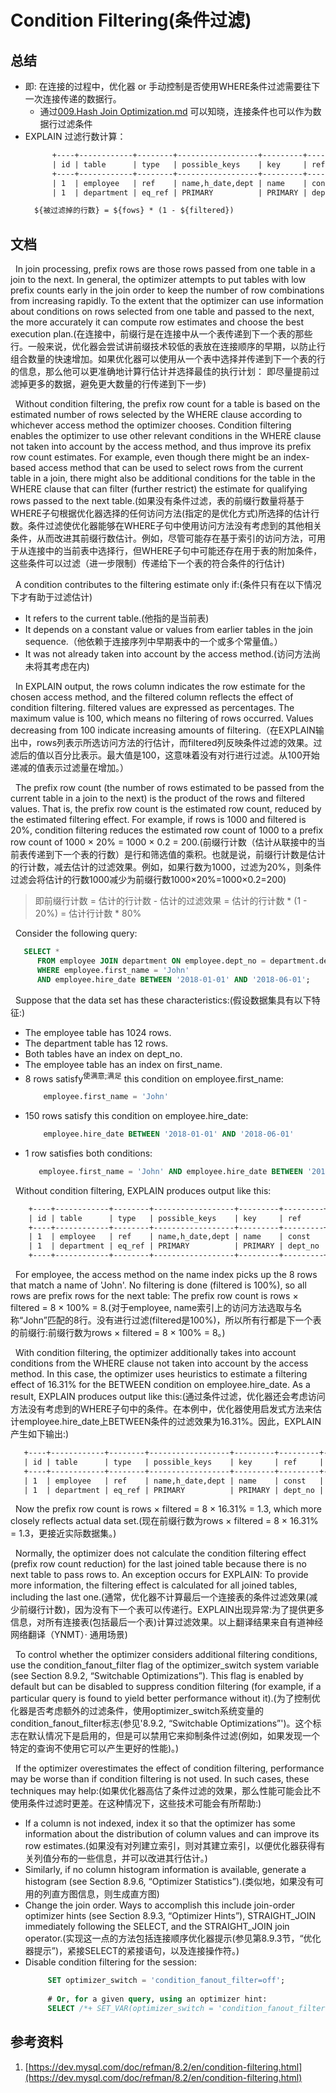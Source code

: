 # Condition Filtering(条件过滤)
## 总结
+ 即: 在连接的过程中，优化器 or 手动控制是否使用WHERE条件过滤需要往下一次连接传递的数据行。
  + 通过[009.Hash Join Optimization.md](./009.Hash%20Join%20Optimization.md) 可以知晓，连接条件也可以作为数据行过滤条件
+ EXPLAIN 过滤行数计算：
  ```txt
        +----+------------+--------+------------------+---------+---------+------+----------+
        | id | table      | type   | possible_keys    | key     | ref     | rows | filtered |
        +----+------------+--------+------------------+---------+---------+------+----------+
        | 1  | employee   | ref    | name,h_date,dept | name    | const   | 8    | 16.31    |
        | 1  | department | eq_ref | PRIMARY          | PRIMARY | dept_no | 1    | 100.00   |

    ${被过滤掉的行数} = ${fows} * (1 - ${filtered})
  ```
## 文档
&nbsp;&nbsp;In join processing, prefix rows are those rows passed from one table in a join to the next. In general, the optimizer attempts to put tables with low prefix counts early in the join order to keep the number of row combinations from increasing rapidly. To the extent that the optimizer can use information about conditions on rows selected from one table and passed to the next, the more accurately it can compute row estimates and choose the best execution plan.(在连接中，前缀行是在连接中从一个表传递到下一个表的那些行。一般来说，优化器会尝试讲前缀技术较低的表放在连接顺序的早期，以防止行组合数量的快速增加。如果优化器可以使用从一个表中选择并传递到下一个表的行的信息，那么他可以更准确地计算行估计并选择最佳的执行计划： 即尽量提前过滤掉更多的数据，避免更大数量的行传递到下一步)

&nbsp;&nbsp;Without condition filtering, the prefix row count for a table is based on the estimated number of rows selected by the WHERE clause according to whichever access method the optimizer chooses. Condition filtering enables the optimizer to use other relevant conditions in the WHERE clause not taken into account by the access method, and thus improve its prefix row count estimates. For example, even though there might be an index-based access method that can be used to select rows from the current table in a join, there might also be additional conditions for the table in the WHERE clause that can filter (further restrict) the estimate for qualifying rows passed to the next table.(如果没有条件过滤，表的前缀行数量将基于WHERE子句根据优化器选择的任何访问方法(指定的是优化方式)所选择的估计行数。条件过滤使优化器能够在WHERE子句中使用访问方法没有考虑到的其他相关条件，从而改进其前缀行数估计。例如，尽管可能存在基于索引的访问方法，可用于从连接中的当前表中选择行，但WHERE子句中可能还存在用于表的附加条件，这些条件可以过滤（进一步限制）传递给下一个表的符合条件的行估计)

&nbsp;&nbsp;A condition contributes to the filtering estimate only if:(条件只有在以下情况下才有助于过滤估计)
+ It refers to the current table.(他指的是当前表)
+ It depends on a constant value or values from earlier tables in the join sequence.（他依赖于连接序列中早期表中的一个或多个常量值。）
+ It was not already taken into account by the access method.(访问方法尚未将其考虑在内)

&nbsp;&nbsp;In EXPLAIN output, the rows column indicates the row estimate for the chosen access method, and the filtered column reflects the effect of condition filtering. filtered values are expressed as percentages. The maximum value is 100, which means no filtering of rows occurred. Values decreasing from 100 indicate increasing amounts of filtering.（在EXPLAIN输出中，rows列表示所选访问方法的行估计，而filtered列反映条件过滤的效果。过滤后的值以百分比表示。最大值是100，这意味着没有对行进行过滤。从100开始递减的值表示过滤量在增加。）

&nbsp;&nbsp;The prefix row count (the number of rows estimated to be passed from the current table in a join to the next) is the product of the rows and filtered values. That is, the prefix row count is the estimated row count, reduced by the estimated filtering effect. For example, if rows is 1000 and filtered is 20%, condition filtering reduces the estimated row count of 1000 to a prefix row count of 1000 × 20% = 1000 × 0.2 = 200.(前缀行计数（估计从联接中的当前表传递到下一个表的行数）是行和筛选值的乘积。也就是说，前缀行计数是估计的行计数，减去估计的过滤效果。例如，如果行数为1000，过滤为20%，则条件过滤会将估计的行数1000减少为前缀行数1000×20%=1000×0.2=200)
> 即前缀行计数 = 估计的行计数 - 估计的过滤效果  = 估计的行计数 * (1 - 20%) = 估计行计数 * 80%

&nbsp;&nbsp;Consider the following query:
```sql
   SELECT *
      FROM employee JOIN department ON employee.dept_no = department.dept_no
      WHERE employee.first_name = 'John'
      AND employee.hire_date BETWEEN '2018-01-01' AND '2018-06-01';
```
&nbsp;&nbsp;Suppose that the data set has these characteristics:(假设数据集具有以下特征:)
- The employee table has 1024 rows.
- The department table has 12 rows.
- Both tables have an index on dept_no.
- The employee table has an index on first_name.
- 8 rows satisfy<sup>使满意;满足</sup> this condition on employee.first_name:
  ```sql
      employee.first_name = 'John'
  ```
- 150 rows satisfy this condition on employee.hire_date:
  ```sql
      employee.hire_date BETWEEN '2018-01-01' AND '2018-06-01'
  ```
- 1 row satisfies both conditions:
  ```sql
     employee.first_name = 'John' AND employee.hire_date BETWEEN '2018-01-01' AND '2018-06-01'
  ```

&nbsp;&nbsp;Without condition filtering, EXPLAIN produces output like this:
```txt
    +----+------------+--------+------------------+---------+---------+------+----------+
    | id | table      | type   | possible_keys    | key     | ref     | rows | filtered |
    +----+------------+--------+------------------+---------+---------+------+----------+
    | 1  | employee   | ref    | name,h_date,dept | name    | const   | 8    | 100.00   |
    | 1  | department | eq_ref | PRIMARY          | PRIMARY | dept_no | 1    | 100.00   |
    +----+------------+--------+------------------+---------+---------+------+----------+
```

&nbsp;&nbsp;For employee, the access method on the name index picks up the 8 rows that match a name of 'John'. No filtering is done (filtered is 100%), so all rows are prefix rows for the next table: The prefix row count is rows × filtered = 8 × 100% = 8.(对于employee, name索引上的访问方法选取与名称“John”匹配的8行。没有进行过滤(filtered是100%)，所以所有行都是下一个表的前缀行:前缀行数为rows × filtered = 8 × 100% = 8。)

&nbsp;&nbsp;With condition filtering, the optimizer additionally takes into account conditions from the WHERE clause not taken into account by the access method. In this case, the optimizer uses heuristics to estimate a filtering effect of 16.31% for the BETWEEN condition on employee.hire_date. As a result, EXPLAIN produces output like this:(通过条件过滤，优化器还会考虑访问方法没有考虑到的WHERE子句中的条件。在本例中，优化器使用启发式方法来估计employee.hire_date上BETWEEN条件的过滤效果为16.31%。因此，EXPLAIN产生如下输出:)
```txt
   +----+------------+--------+------------------+---------+---------+------+----------+
   | id | table      | type   | possible_keys    | key     | ref     | rows | filtered |
   +----+------------+--------+------------------+---------+---------+------+----------+
   | 1  | employee   | ref    | name,h_date,dept | name    | const   | 8    | 16.31    |
   | 1  | department | eq_ref | PRIMARY          | PRIMARY | dept_no | 1    | 100.00   |
```

&nbsp;&nbsp;Now the prefix row count is rows × filtered = 8 × 16.31% = 1.3, which more closely reflects actual data set.(现在前缀行数为rows × filtered = 8 × 16.31% = 1.3，更接近实际数据集。)

&nbsp;&nbsp;Normally, the optimizer does not calculate the condition filtering effect (prefix row count reduction) for the last joined table because there is no next table to pass rows to. An exception occurs for EXPLAIN: To provide more information, the filtering effect is calculated for all joined tables, including the last one.(通常，优化器不计算最后一个连接表的条件过滤效果(减少前缀行计数)，因为没有下一个表可以传递行。EXPLAIN出现异常:为了提供更多信息，对所有连接表(包括最后一个表)计算过滤效果。以上翻译结果来自有道神经网络翻译（YNMT）· 通用场景)

&nbsp;&nbsp;To control whether the optimizer considers additional filtering conditions, use the condition_fanout_filter flag of the optimizer_switch system variable (see Section 8.9.2, “Switchable Optimizations”). This flag is enabled by default but can be disabled to suppress condition filtering (for example, if a particular query is found to yield better performance without it).(为了控制优化器是否考虑额外的过滤条件，使用optimizer_switch系统变量的condition_fanout_filter标志(参见'8.9.2, “Switchable Optimizations”')。这个标志在默认情况下是启用的，但是可以禁用它来抑制条件过滤(例如，如果发现一个特定的查询不使用它可以产生更好的性能)。)

&nbsp;&nbsp;If the optimizer overestimates the effect of condition filtering, performance may be worse than if condition filtering is not used. In such cases, these techniques may help:(如果优化器高估了条件过滤的效果，那么性能可能会比不使用条件过滤时更差。在这种情况下，这些技术可能会有所帮助:)
- If a column is not indexed, index it so that the optimizer has some information about the distribution of column values and can improve its row estimates.(如果没有对列建立索引，则对其建立索引，以便优化器获得有关列值分布的一些信息，并可以改进其行估计。)
- Similarly, if no column histogram information is available, generate a histogram (see Section 8.9.6, “Optimizer Statistics”).(类似地，如果没有可用的列直方图信息，则生成直方图)
- Change the join order. Ways to accomplish this include join-order optimizer hints (see Section 8.9.3, “Optimizer Hints”), STRAIGHT_JOIN immediately following the SELECT, and the STRAIGHT_JOIN join operator.(实现这一点的方法包括连接顺序优化器提示(参见第8.9.3节，“优化器提示”)，紧接SELECT的紧接语句，以及连接操作符。)
- Disable condition filtering for the session:
  ```sql
       SET optimizer_switch = 'condition_fanout_filter=off';
       
       # Or, for a given query, using an optimizer hint:
       SELECT /*+ SET_VAR(optimizer_switch = 'condition_fanout_filter=off') */ ...
  ```


## 参考资料
1. [https://dev.mysql.com/doc/refman/8.2/en/condition-filtering.html](https://dev.mysql.com/doc/refman/8.2/en/condition-filtering.html)